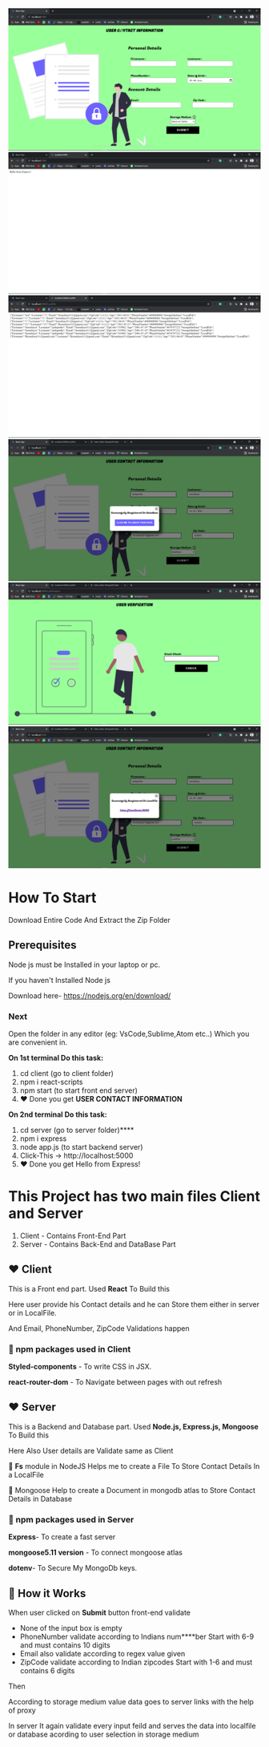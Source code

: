 <img src="./Screenshots\Screenshot (120).png" alt="main.png">
<img src="./Screenshots\Screenshot (122).png" alt="main.png">
<img src="./Screenshots\Screenshot (123).png" alt="main.png">
<img src="./Screenshots\Screenshot (124).png" alt="main.png">
<img src="./Screenshots\Screenshot (125).png" alt="main.png">
<img src="./Screenshots\Screenshot (126).png" alt="main.png">


# How To Start

Download Entire Code And Extract the Zip Folder

## Prerequisites

Node js must be Installed in your laptop or pc.

If you haven't Installed Node js

Download here- https://nodejs.org/en/download/

### Next

Open the folder in any editor (eg: VsCode,Sublime,Atom etc..) Which you are convenient in.

**On 1st terminal Do this task:**

1. cd client (go to client folder)
2. npm i react-scripts
3. npm start (to start front end server)
4. ❤️ Done you get **USER CONTACT INFORMATION**

**On 2nd terminal Do this task:**

1. cd server (go to server folder)****
2. npm i express
3. node app.js (to start backend server)
4. Click-This -> http://localhost:5000
5. ❤️ Done you get Hello from Express!

# This Project has two main files Client and Server

1. Client - Contains Front-End Part
2. Server - Contains Back-End and DataBase Part

## ❤️ Client

This is a Front end part. Used **React** To Build this

Here user provide his Contact details and he can Store them either in server or in LocalFile.

And Email, PhoneNumber, ZipCode Validations happen

### 🚀️ npm packages used in Client

**Styled-components** - To write CSS in JSX.

**react-router-dom** - To Navigate between pages with out refresh

## ❤️ Server

This is a Backend and Database part. Used **Node.js, Express.js, Mongoose** To Build this

Here Also User details are Validate same as Client

👀️ **Fs** module in NodeJS Helps me to create a File To Store Contact Details In a LocalFile

👀️ Mongoose Help to create a Document in mongodb atlas to Store Contact Details in Database

### 🚀️ npm packages used in Server

**Express**- To create a fast server

**mongoose5.11 version** - To connect mongoose atlas

**dotenv**- To Secure My MongoDb keys.

## 🎉️ How it Works

When user clicked on **Submit** button front-end validate

* None of the input box is empty
* PhoneNumber validate according to Indians num****ber Start with 6-9 and must contains 10 digits
* Email also validate according to regex value given
* ZipCode validate according to Indian zipcodes Start with 1-6 and must contains 6 digits

Then

According to storage medium value data goes to server links with the help of proxy

In server It again validate every input feild and serves the data into localfile or database acording to user selection in storage medium
